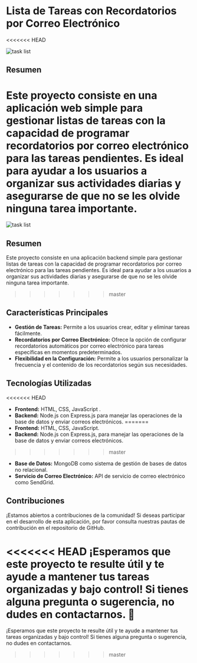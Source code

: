# Lista de Tareas con Recordatorios por Correo Electrónico
<<<<<<< HEAD

![task list](https://github.com/Hertuq0910/check_list/assets/118753877/252716cd-2f92-4813-b4c9-ea4ac4175b4f)

## Resumen
Este proyecto consiste en una aplicación web simple para gestionar listas de tareas con la capacidad de programar recordatorios por correo electrónico para las tareas pendientes. Es ideal para ayudar a los usuarios a organizar sus actividades diarias y asegurarse de que no se les olvide ninguna tarea importante.
=======
![task list](https://github.com/Hertuq0910/lista_tareas/assets/118753877/1dbc73be-d439-4290-b348-dd7ca08d0c6a)

## Resumen
Este proyecto consiste en una aplicación backend simple para gestionar listas de tareas con la capacidad de programar recordatorios por correo electrónico para las tareas pendientes. Es ideal para ayudar a los usuarios a organizar sus actividades diarias y asegurarse de que no se les olvide ninguna tarea importante.
>>>>>>> master

## Características Principales
- **Gestión de Tareas:** Permite a los usuarios crear, editar y eliminar tareas fácilmente.
- **Recordatorios por Correo Electrónico:** Ofrece la opción de configurar recordatorios automáticos por correo electrónico para tareas específicas en momentos predeterminados.
- **Flexibilidad en la Configuración:** Permite a los usuarios personalizar la frecuencia y el contenido de los recordatorios según sus necesidades.

## Tecnologías Utilizadas
<<<<<<< HEAD
- **Frontend:** HTML, CSS, JavaScript .
- **Backend:** Node.js con Express.js  para manejar las operaciones de la base de datos y enviar correos electrónicos.
=======
- **Frontend:** HTML, CSS, JavaScript.
- **Backend:** Node.js con Express.js, para manejar las operaciones de la base de datos y enviar correos electrónicos.
>>>>>>> master
- **Base de Datos:** MongoDB como sistema de gestión de bases de datos no relacional.
- **Servicio de Correo Electrónico:** API de servicio de correo electrónico como SendGrid.

## Contribuciones
¡Estamos abiertos a contribuciones de la comunidad! Si deseas participar en el desarrollo de esta aplicación, por favor consulta nuestras pautas de contribución en el repositorio de GitHub.

<<<<<<< HEAD
¡Esperamos que este proyecto te resulte útil y te ayude a mantener tus tareas organizadas y bajo control! Si tienes alguna pregunta o sugerencia, no dudes en contactarnos. 🤘
=======
¡Esperamos que este proyecto te resulte útil y te ayude a mantener tus tareas organizadas y bajo control! Si tienes alguna pregunta o sugerencia, no dudes en contactarnos.
>>>>>>> master
